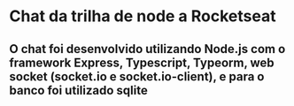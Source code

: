# Chat da trilha de node a Rocketseat

## O chat foi desenvolvido utilizando Node.js com o framework Express, Typescript, Typeorm, web socket (socket.io e socket.io-client), e para o banco foi utilizado sqlite
